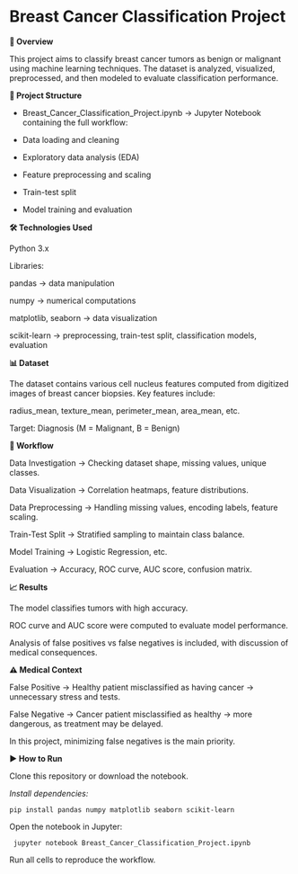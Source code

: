 # Breast Cancer Classification Project
**📌 Overview**

This project aims to classify breast cancer tumors as benign or malignant using machine learning techniques. The dataset is analyzed, visualized, preprocessed, and then modeled to evaluate classification performance.

**📂 Project Structure**
* Breast_Cancer_Classification_Project.ipynb → Jupyter Notebook containing the full workflow:

* Data loading and cleaning

* Exploratory data analysis (EDA)

* Feature preprocessing and scaling

* Train-test split

* Model training and evaluation

**🛠️ Technologies Used**

Python 3.x

Libraries:

pandas → data manipulation

numpy → numerical computations

matplotlib, seaborn → data visualization

scikit-learn → preprocessing, train-test split, classification models, evaluation

**📊 Dataset**

The dataset contains various cell nucleus features computed from digitized images of breast cancer biopsies.
Key features include:

radius_mean, texture_mean, perimeter_mean, area_mean, etc.

Target: Diagnosis (M = Malignant, B = Benign)

**🚀 Workflow**

Data Investigation → Checking dataset shape, missing values, unique classes.

Data Visualization → Correlation heatmaps, feature distributions.

Data Preprocessing → Handling missing values, encoding labels, feature scaling.

Train-Test Split → Stratified sampling to maintain class balance.

Model Training → Logistic Regression, etc.

Evaluation → Accuracy, ROC curve, AUC score, confusion matrix.

**📈 Results**

The model classifies tumors with high accuracy.

ROC curve and AUC score were computed to evaluate model performance.

Analysis of false positives vs false negatives is included, with discussion of medical consequences.

**⚠️ Medical Context**

False Positive → Healthy patient misclassified as having cancer → unnecessary stress and tests.

False Negative → Cancer patient misclassified as healthy → more dangerous, as treatment may be delayed.

In this project, minimizing false negatives is the main priority.

**▶️ How to Run**

Clone this repository or download the notebook.

*Install dependencies:*

`` pip install pandas numpy matplotlib seaborn scikit-learn ``


Open the notebook in Jupyter:

`` jupyter notebook Breast_Cancer_Classification_Project.ipynb``


Run all cells to reproduce the workflow.
